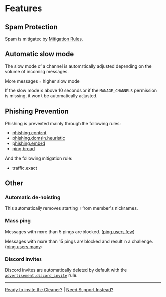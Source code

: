 
# Features

## Spam Protection

Spam is mitigated by [Mitigation Rules](mitigation.md).


## Automatic slow mode

The slow mode of a channel is automatically adjusted depending on the volume of incoming messages.

More messages = higher slow mode

If the slow mode is above 10 seconds or if the `MANAGE_CHANNELS` permission is missing, it won't be automatically adjusted.


## Phishing Prevention

Phishing is prevented mainly through the following rules:

- [phishing.content](rules.md#phishingcontent)
- [phishing.domain.heuristic](rules.md#phishingdomainheuristic)
- [phishing.embed](rules.md#phishingembed)
- [ping.broad](rules#pingbroad)

And the following mitigation rule:

- [traffic.exact](mitigation.md#trafficexact)


## Other

### Automatic de-hoisting

This automatically removes starting `!` from member's nicknames.


### Mass ping

Messages with more than 5 pings are blocked. ([ping.users.few](rules.md#pingusersfew))

Messages with more than 15 pings are blocked and result in a challenge. ([ping.users.many](rules.md#pingusersmany))


### Discord invites

Discord invites are automatically deleted by default with the [`advertisement.discord_invite`](rules.md#advertisementdiscord_invite) rule.



---

[Ready to invite the Cleaner?](/dash/) | [Need Support Instead?](/discord)
